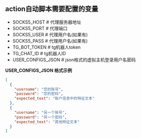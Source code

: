 ## action自动脚本需要配置的变量

- SOCKS5_HOST  # 代理服务器地址
- SOCKS5_PORT  # 代理端口
- SOCKS5_USER  # 代理用户名(如果有)
- SOCKS5_PASS  # 代理用户名(如果有)
- TG_BOT_TOKEN  # tg机器人token
- TG_CHAT_ID  # tg机器人ID
- USER_CONFIGS_JSON  # json格式的虚拟主机登录用户名密码

**USER_CONFIGS_JSON 格式示例**
```json
[
  {
    "username": "您的账号",
    "password": "您的密码",
    "expected_text": "账户信息中的特征文本"
  },
  {
    "username": "另一个账号",
    "password": "另一个密码",
    "expected_text": "其他特征文本"
  }
]
```
